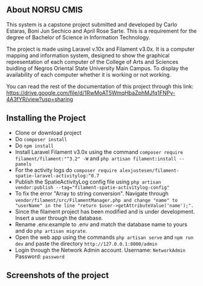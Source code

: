 ## About NORSU CMIS

This system is a capstone project submitted and developed by Carlo Estaras, Boni Jun Sechico and April Rose Sarte. This is a requirement for the degree of Bachelor of Science in Information Technology.

The project is made using Laravel v.10x and Filament v3.0x. It is a computer mapping and information system, designed to show the graphical representation of each computer of the College of Arts and Sciences buidling of Negros Oriental State University Main Campus. To display the availability of each computer whether it is working or not working.

You can read the rest of the documentation of this project through this link: https://drive.google.com/file/d/1RwMoAT5WmqHbaZphMJfq1FNPy-4A3fYR/view?usp=sharing
## Installing the Project

- Clone or download project
- Do ```composer install```
- Do ```npm install```
- Install Laravel Filament v3.0x using the command ```composer require filament/filament:"^3.2" -W``` and ```php artisan filament:install --panels```
- For the activity logs do ```composer require alexjustesen/filament-spatie-laravel-activitylog:^0.7```
- Publish the SpatieActivityLog config file using ```php artisan vendor:publish --tag="filament-spatie-activitylog-config"```
- To fix the error "Array to string conversion". Navigate through ```vendor/filament/src/FilamentManager.php and change "name" to "userName" in the line "return $user->getAttributeValue('name');".```
- Since the filament project has been modified and is under development. Insert a user through the database.
- Rename .env.example to .env and match the database name to yours and do ```php artisan migrate```.
- Open the web app using the commands ```php artisan serve``` and ```npm run dev``` and paste the directory ```http://127.0.0.1:8000/admin```
- Login through the Network Admin account. Username: ```NetworkAdmin``` Password: ```password```

## Screenshots of the project
